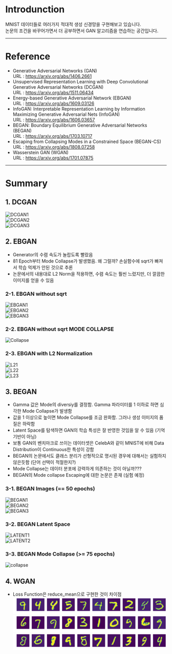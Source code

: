 # Introdunction  
MNIST 데이터들로 여러가지 적대적 생성 신경망을 구현해보고 있습니다.  
논문의 조건을 바꾸어가면서 더 공부하면서 GAN 알고리즘을 연습하는 공간입니다.  
  
  
***
# Reference  
- Generative Adversarial Networks (GAN)  
  URL : https://arxiv.org/abs/1406.2661  
- Unsupervised Representation Learning with Deep Convolutional Generative Adversarial Networks (DCGAN)  
  URL : https://arxiv.org/abs/1511.06434  
- Energy-based Generative Adversarial Network (EBGAN)  
  URL : https://arxiv.org/abs/1609.03126  
- InfoGAN: Interpretable Representation Learning by Information Maximizing Generative Adversarial Nets (InfoGAN)  
  URL : https://arxiv.org/abs/1606.03657  
- BEGAN: Boundary Equilibrium Generative Adversarial Networks (BEGAN)  
  URL : https://arxiv.org/abs/1703.10717  
- Escaping from Collapsing Modes in a Constrained Space (BEGAN-CS)  
  URL : https://arxiv.org/abs/1808.07258  
- Wasserstein GAN (WGAN)  
  URL : https://arxiv.org/abs/1701.07875  
  
  
***
# Summary  
  
  
## 1. DCGAN  
![DCGAN1](https://github.com/Doyosae/GAN_Guideline/blob/master/DCGAN/sample/DCGAN1.png)  
![DCGAN2](https://github.com/Doyosae/GAN_Guideline/blob/master/DCGAN/sample/DCGAN2.png)  
![DCGAN3](https://github.com/Doyosae/GAN_Guideline/blob/master/DCGAN/sample/DCGAN3.png)  
  
  
## 2. EBGAN  
-  Generator의 수렴 속도가 놀랍도록 빨랐음  
-  81 Epoch부터 Mode Collapse가 발생했음. 왜 그럴까? 손실함수에 sqrt가 빠져서 학습 억제가 안된 것으로 추론  
-  논문에서의 내용대로 L2 Norm을 적용하면, 수렴 속도는 훨씬 느렸지만, 더 깔끔한 이미지를 얻을 수 있음  
  
### 2-1. EBGAN without sqrt  
![EBGAN1](https://github.com/Doyosae/GAN_Guideline/blob/master/EBGAN/sample/EBGAN1.png)  
![EBGAN2](https://github.com/Doyosae/GAN_Guideline/blob/master/EBGAN/sample/EBGAN2.png)  
![EBGAN3](https://github.com/Doyosae/GAN_Guideline/blob/master/EBGAN/sample/EBGAN3.png)  
  
### 2-2. EBGAN without sqrt MODE COLLAPSE  
![Collapse](https://github.com/Doyosae/GAN_Guideline/blob/master/EBGAN/sample/81%20epoch.png)  
  
### 2-3. EBGAN with L2 Normalization  
![L21](https://github.com/Doyosae/GAN_Guideline/blob/master/EBGAN/sample/L2%20Norm%201.png)  
![L22](https://github.com/Doyosae/GAN_Guideline/blob/master/EBGAN/sample/L2%20Norm%202.png)  
![L23](https://github.com/Doyosae/GAN_Guideline/blob/master/EBGAN/sample/L2%20Norm%203.png)  
  
  
## 3. BEGAN
- Gamma 값은 Mode의 diversiy를 결정함. Gamma 파라미터를 1 이하로 하면 심각한 Mode Collapse가 발생함  
- 값을 1 이상으로 높이면 Mode Collapse를 조금 완화함. 그러나 생성 이미지의 품질은 하락함  
- Latent Space를 탐색하면 GAN의 학습 특성은 잘 반영한 것임을 알 수 있음 (기억 기반이 아님)  
- 보통 GAN의 벤치마크로 쓰이는 데이터셋은 CelebA와 같이 MNIST에 비해 Data Distribution이 Continuous한 특성이 강함  
- BEGAN의 논문에서도 클래스 분리가 선형적으로 명시된 경우에 대해서는 실험하지 않은듯함 (단어 선택이 적절한지?)  
- Mode Collapse는 데이터 분포에 강력하게 의존하는 것이 아닐까???  
- BEGAN의 Mode collapse Escaping에 대한 논문은 존재 (실험 예정)  
  
### 3-1. BEGAN Images (== 50 epochs)  
![BEGAN1](https://github.com/Doyosae/GAN_Guideline/blob/master/BEGAN/sample/BEGAN%20sample%201.png)  
![BEGAN2](https://github.com/Doyosae/GAN_Guideline/blob/master/BEGAN/sample/BEGAN%20sample%202.png)  
![BEGAN3](https://github.com/Doyosae/GAN_Guideline/blob/master/BEGAN/sample/BEGAN%20sample%203.png)  
  
### 3-2. BEGAN Latent Space  
![LATENT1](https://github.com/Doyosae/GAN_Guideline/blob/master/BEGAN/sample/Latent%20Space%201.png)  
![LATENT2](https://github.com/Doyosae/GAN_Guideline/blob/master/BEGAN/sample/Latent%20Space%202.png)  
  
### 3-3. BEGAN Mode Collapse (>= 75 epochs)  
![collapse](https://github.com/Doyosae/GAN_Guideline/blob/master/BEGAN/sample/Mode%20collapse%202%20(75epoch).png)  

## 4. WGAN  
- Loss Function은 reduce_mean으로 구현한 것이 차이점  
![WGAN1](https://github.com/Doyosae/GAN_Models/blob/master/WGAN/sample/WGAN1.png)  
![WGAN2](https://github.com/Doyosae/GAN_Models/blob/master/WGAN/sample/WGAN2.png)  
![WGAN3](https://github.com/Doyosae/GAN_Models/blob/master/WGAN/sample/WGAN3.png)  
